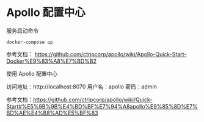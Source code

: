 # Apollo 配置中心

服务启动命令

    docker-compose up

参考文档： https://github.com/ctripcorp/apollo/wiki/Apollo-Quick-Start-Docker%E9%83%A8%E7%BD%B2

使用 Apollo 配置中心

访问地址：http://localhost:8070
用户名：apollo
密码：admin

参考文档：https://github.com/ctripcorp/apollo/wiki/Quick-Start#%E5%9B%9B%E4%BD%BF%E7%94%A8apollo%E9%85%8D%E7%BD%AE%E4%B8%AD%E5%BF%83